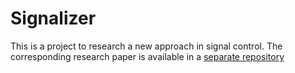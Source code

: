 # Signalizer

This is a project to research a new approach in signal control. The corresponding research paper is available in a [separate repository](../../../Signalizer-Paper)
